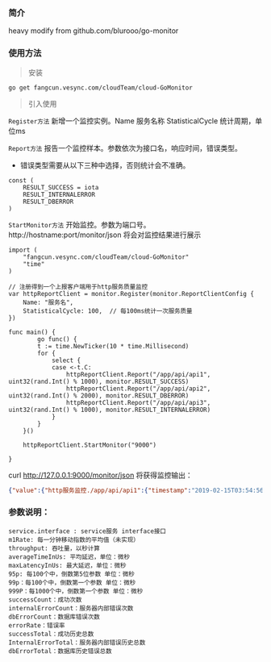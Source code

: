 ### 简介

heavy modify from github.com/blurooo/go-monitor

### 使用方法
> 安装

```
go get fangcun.vesync.com/cloudTeam/cloud-GoMonitor
```

> 引入使用

`Register方法` 新增一个监控实例。Name 服务名称 StatisticalCycle 统计周期，单位ms  

`Report方法` 报告一个监控样本。参数依次为接口名，响应时间，错误类型。

- 错误类型需要从以下三种中选择，否则统计会不准确。

```
const (
	RESULT_SUCCESS = iota
	RESULT_INTERNALERROR
	RESULT_DBERROR
)
```

`StartMonitor方法` 开始监控。参数为端口号。http://hostname:port/monitor/json 将会对监控结果进行展示
```
import (
    "fangcun.vesync.com/cloudTeam/cloud-GoMonitor"
    "time"
)

// 注册得到一个上报客户端用于http服务质量监控
var httpReportClient = monitor.Register(monitor.ReportClientConfig {
    Name: "服务名",
    StatisticalCycle: 100,  // 每100ms统计一次服务质量
})

func main() {
    	go func() {
		t := time.NewTicker(10 * time.Millisecond)
		for {
			select {
			case <-t.C:
				httpReportClient.Report("/app/api/api1", uint32(rand.Int() % 1000), monitor.RESULT_SUCCESS)
				httpReportClient.Report("/app/api/api2", uint32(rand.Int() % 2000), monitor.RESULT_DBERROR)
				httpReportClient.Report("/app/api/api3", uint32(rand.Int() % 1000), monitor.RESULT_INTERNALERROR)
			}
		}
	}()
    
    httpReportClient.StartMonitor("9000")

}
```
curl http://127.0.0.1:9000/monitor/json
将获得监控输出：
```json
{"value":{"http服务监控./app/api/api1":{"timestamp":"2019-02-15T03:54:56.0465706Z","clientName":"http服务监控","interfaceName":"/app/api/api1","count":101,"successTotal":101,"successRate":1,"errorRate":0,"averageTimeInUs":469,"maxLatencyInUs":974,"minMs":6,"internalErrorCount":0,"dbErrorCount":0,"throughput":101,"m1Rate":0,"95p":46,"99p":8,"999p":6},"http服务监控./app/api/api2":{"timestamp":"2019-02-15T03:54:56.0465706Z","clientName":"http服务监控","interfaceName":"/app/api/api2","count":101,"successTotal":0,"successRate":0,"errorRate":1,"averageTimeInUs":905,"maxLatencyInUs":1993,"minMs":10,"internalErrorCount":0,"dbErrorCount":101,"throughput":101,"m1Rate":0,"95p":84,"99p":39,"999p":10},"http服务监控./app/api/api3":{"timestamp":"2019-02-15T03:54:56.0465706Z","clientName":"http服务监控","interfaceName":"/app/api/api3","count":101,"successTotal":0,"successRate":0,"errorRate":1,"averageTimeInUs":469,"maxLatencyInUs":998,"minMs":9,"internalErrorCount":101,"dbErrorCount":0,"throughput":101,"m1Rate":0,"95p":27,"99p":11,"999p":9}}}
```

### 参数说明： 
```
service.interface : service服务 interface接口
m1Rate: 每一分钟移动指数的平均值（未实现）
throughput: 吞吐量，以秒计算
averageTimeInUs: 平均延迟，单位：微秒
maxLatencyInUs: 最大延迟，单位：微秒
95p: 每100个中，倒数第5位参数 单位：微秒
99p：每100个中，倒数第一个参数 单位：微秒
999P：每1000个中，倒数第一个参数 单位：微秒
successCount：成功次数
internalErrorCount：服务器内部错误次数
dbErrorCount：数据库错误次数
errorRate：错误率
successTotal：成功历史总数
InternalErrorTotal：服务器内部错误历史总数
dbErrorTotal：数据库历史错误总数
```
